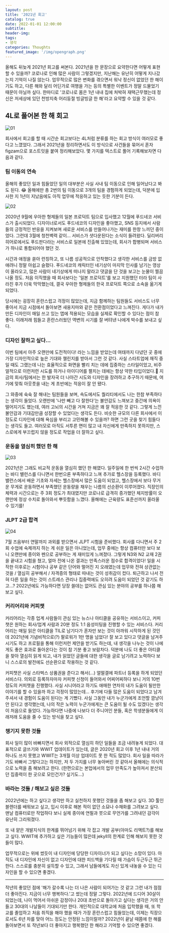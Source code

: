 ```yaml
---
layout: post
title: '2021년 회고'
catalog: true
date: 2022-01-01 12:00:00
subtitle: 
header-img:
tags: 
- 생각
categories: Thoughts
featured_image: '/img/opengraph.png'
---
```


올해도 뒤늦게 2021년 회고를 써본다. 2021년을 한 문장으로 요약한다면 어떻게 표현할 수 있을까? 코로나로 인해 많은 사람이 그렇겠지만, 지난해는 유난히 어떻게 지나갔는지 기억이 나질 않는다. 업무적으로 많은 변화를 겪으면서 워낙 정신이 없었던 한 해이기도 하고, 다른 해와 달리 어딘가로 여행을 가는 등의 특별한 이벤트가 정말 드물었기 때문이 아닐까 싶다. 한마디로 '코로나로 몸은 1년 내내 집에 처박혀 재택근무했는데 정신은 저세상에 있던 천방지축 어리둥절 빙글빙글 한 해'라고 요약할 수 있을 것 같다.

## 4L로 풀어본 한 해 회고

![01](/img/2022-01-28/01.png)

회사에서 회고를 할 때 시간순 회고보다는 4L처럼 분류를 하는 회고 방식이 여러모로 좋다고 느꼈었다. 그래서 2021년을 정리하면서도 이 방식으로 사건들을 묶어서 혼자 figzam으로 포스트잇을 붙여 정리해보았다. 몇 가지를 텍스트로 풀어 기록해보자면 다음과 같다.


### 팀 이동의 연속
올해의 좋았던 일과 힘들었던 일의 대부분은 사실 사내 팀 이동으로 인해 일어났다고 봐도 된다. 😂 올해에만 총 2번의 팀 이동으로 3개의 팀을 경험하게 되었는데, 덕분에 입사한 지 1년이 지났음에도 아직 업무에 적응하고 있는 듯한 기분이 든다.

![02](/img/2022-01-28/02.png)

2020년 9월에 우아한 형제들의 일본 프로덕트 팀으로 입사했고 12월에 푸드네코 서비스가 출시되었다. 디자이너로서도 푸드네코의 디자인을 좋아했고, SNS 등지에서 사람들의 긍정적인 반응을 지켜보며 새로운 서비스를 만들어나가는 재미를 한창 느끼던 중이었다. 그런데 3월에 청천벽력 같이... 서비스가 셧다운된다는 소식이 들려왔다. 딜리버리 히어로에서도 푸드판다라는 서비스로 일본에 진출해 있었는데, 회사가 합병되며 서비스가 하나로 통합되어야 했던 것. 

시간과 애정을 쏟아 런칭하고, 또 나름 성공적으로 안착했다고 생각한 서비스를 금방 없애려니 정말 아쉽고 슬펐다. 푸드네코의 캐릭터인 네기상이 마지막 인사를 남기는 영상이 올라오고, 많은 사람이 네기상에게 떠나지 말라고 댓글을 단 것을 보고는 눈물이 찔끔 나올 정도. 처음 이직했을 때 회사보다는 '일본 프로덕트'를 보고 지원했던 터라 팀이 사라진 후가 더욱 막막했는데, 결국 우아한 형제들의 한국 프로덕트 쪽으로 소속을 옮기게 되었다.

당시에는 굉장히 혼란스럽고 걱정이 많았는데, 지금 함께하는 팀원들도 서비스도 너무 좋아서 지금 시점에서 돌아보면 새옹지마와 같은 전환점이었다고 느껴진다. 게다가 내가 만든 디자인이 매일 쓰고 있는 앱에 적용되는 모습을 실제로 확인할 수 있다는 점이 참 좋다. 이래저래 힘들고 혼란스러웠던 역변의 시기를 잘 버텨낸 나에게 박수를 보내고 싶다.

### 디자인 잘하고 싶다...

이번 팀에서 아주 오랜만에 도전적이다! 라는 느낌을 받았는데 여태까지 다녔던 곳 중에 가장 디자인적으로 높은 기대와 챌린지를 받아서 그런 것 같다. 사실 스타트업에 재직 중일 때도 그랬는데 나는 효율적으로 화면을 빨리 치는 데에 집중하는 스타일이었고, 비주얼적으로 이런저런 시도를 하거나 아이디어를 펼치는 데에는 항상 약한 타입이었다.🥲 지금의 회사/팀에서는 한 발자국 더 나아간 시도와 디자인을 장려하고 추구하기 때문에, 여기에 맞춰 아웃풋을 내는 게 초반에는 적응이 잘 안 됐다. 

그 와중에 슉슉 잘 해내는 팀원들을 보며, 속도에서도 퀄리티에서도 나는 한참 부족하다는 생각이 들었다. 오랜만에 '나만 빼고 다 잘한다'는 불안감도 느껴보고 중간에 의욕이 떨어지기도 했는데, 여러 고뇌의 시간을 거쳐 지금은 꽤 잘 적응한 것 같다. 그렇게 느낀 불안감과 기대감만큼 성장할 수 있었다는 생각도 든다. 비슷한 규모의 다른 회사에서 이 정도로 디자인에 대해 욕심을 부리고 고민해볼 수 있을까? 하면 그런 곳을 찾기 힘들다는 생각도 들고. 여러모로 아직도 서투른 면이 많고 내 자신에게 만족하지 못하지만, 스스로에게 부끄럽지 않을 정도로 작업을 더 잘하고 싶다. 

### 운동을 열심히 했던 한 해
![03](/img/2022-01-28/03.png)

2021년은 그래도 비교적 운동을 열심히 했던 한 해였다. 일주일에 한 번씩 2시간 수업하는 바디 밸런스를 다니면서 한번으론 부족하다고 느껴 추가로 헬스장을 등록했다. 바디 밸런스에서 배운 기초와 자세는 헬스장에서 많은 도움이 되었고, 헬스장에서 보다 무거운 무게로 운동하면서 부족했던 운동량을 채우는 나름의 선순환이 이루어졌다. 직장인의 체력과 시간으로는 주 3회 정도가 최대였지만 코로나로 급격히 증가했던 체지방률이 오랜만에 정상 수치로 돌아와서 뿌듯함을 느꼈다. 올해에는 근육량도 표준선까지 올라올 수 있기를!

### JLPT 2급 합격
![04](/img/2022-01-28/04.png)

7월 즈음부터 연말까지 과외를 받으면서 JLPT 시험을 준비했다. 회사를 다니면서 주 2회 수업에 숙제까지 하는 게 쉬운 일은 아니었는데, 업무 중에는 항상 컴퓨터만 보다 보니 오랜만에 종이와 펜으로 공부하는 게 재미있게 느껴졌다. 그렇게 N3와 N2 교재 2권을 끝내고 시험을 쳤고, 얼마 전에 나온 결과는 만족스러운 점수로 합격이었다! 일을 시작한 이후로는 시험이나 공부 같은 단어와 멀어진 지 오래였는데 업무와 전혀 상관없는 것을 / 열심히 공부해서 / 자격증의 형태로 따내는 것이 성취감이 컸다. 퇴근하고 나서 전혀 다른 일을 하는 것이 스트레스 관리나 집중력에도 오히려 도움이 되었던 것 같기도 하고...? 2022년에도 가능하다면 당장 쓸데는 없어도 관심 있는 분야의 공부를 하나쯤 해보고 싶다.

### 커리어리와 커피챗
커리어리는 각종 업계 사람들이 관심 있는 뉴스나 아티클을 공유하는 서비스이고, 커피챗은 원하는 회사/업계 사람과 20분 정도 1:1 음성미팅을 진행할 수 있는 서비스다. 커리어리는 매일 읽은 아티클을 TIL로 남기다가 혼자만 보는 것이 아까워 시작하게 된 것인데 2021년에 기념비적으로(?) 팔로워가 1만 명을 넘었다! 잘 보고 있다고 댓글을 남겨주시기도 하고 프로필을 통해 이런저런 제안을 받기도 하는데, 내 생각을 나누는 것이 나에게도 좋은 효과로 돌아온다는 것이 참 기분 좋고 보람차다. 덕분에 나도 더 좋은 아티클을 찾아 열심히 읽게 되고, 내가 읽었던 글들에 대한 생각을 글로 남기려고 노력하다 보니 스스로의 발전에도 선순환으로 작용하는 것 같다.

커피챗은 사실 스타벅스 상품권을 준다고 해서(...) 얼떨결에 파트너 등록을 하게 되었던 서비스다. 의외로 등록하자마자 커피챗 신청이 들어와서 어찌어찌하다 보니 거의 10번 정도의 커피챗을 진행했다. 사실 시니어라고 하기도 애매한 연차의 내가 도움이 될만한 이야기를 할 수 있을까 하고 걱정이 많았는데... 후기에 다들 많은 도움이 되었다고 남겨주셔서 내 경험이 도움이 된다는 게 기뻤다. 사실 그동안 내가 누군가에게 조언할 깜냥이 안 된다고 생각했는데, 나의 작은 노력이 누군가에게는 큰 도움이 될 수도 있겠다는 생각이 처음으로 들었다. 가능하다면 나중에 나보다 더 주니어인 분들, 혹은 학생분들에게 이래저래 도움을 줄 수 있는 방식을 찾고 싶다.

### 챙기지 못한 것들
회사 일이 많이 바빠지면서 회사 외적으로 열심히 하던 일들을 조금 내려놓게 되었다. 대표적으로 글쓰기와 WWIT 업데이트가 있는데, 글은 2020년 회고 이후 1년 내내 거의 하나도 쓰지 못했고 WWIT는 3개월 이상 업데이트 못 한 적도 많았다. 회사 일을 따라가기도 바빠서 그렇다고는 하지만, 저 두 가지를 너무 놓아버린 것 같아서 올해에는 의식적으로 노력을 좀 해보려고 한다. (한편으로는 본업에서의 업무 만족도가 높아져서 분산되던 집중력이 한 곳으로 모인건가? 싶기도...)

### 바라는 것들 / 해보고 싶은 것들 
2022년에는 하고 싶다고 생각만 하고 실천하지 못했던 것들을 좀 해보고 싶다. 3D 툴인 블렌더를 배워보고 싶고, 입시 이후로 해본 적이 없던 소묘나 수채화를 그려보고 싶다. 맨날 컴퓨터로만 작업하다 보니 실제 종이에 연필과 붓으로 무언가를 그려내던 감각이 유난히 그리워졌다. 

또 내 얕은 개발지식의 한계를 뛰어넘기 위해 각 잡고 개발 공부(아마도 리액트?)를 해보고 싶다. WWIT에 추가하고 싶은 기능들이 많은데 jekyll의 한계로 인해 해보지 못한 것들이 많다. 

업무적으로는 위에 썼듯이 내 디자인에 당당한 디자이너가 되고 싶다는 소망이 있다. 아직도 내 디자인에 자신이 없고 디자인에 대한 피드백을 기다릴 때 가슴이 두근두근 뛰곤 한다. 스스로를 충분히 설득할 수 있고, 그래서 남들에게도 자신 있게 내놓을 수 있는 디자인을 할 수 있으면 좋겠다.

-----

작년의 좋았던 점에 '해가 갈수록 나는 더 나은 사람이 되어가는 것 같고 그런 내가 점점 더 좋아진다. 지금이 너무 행복하다.'고 썼는데 정말 그렇다. 2022년에 드디어 30살이 되었는데, 나이 먹어서 아쉬운 감정이나 20대 초반으로 돌아가고 싶다는 생각은 거의 안 들고 30대의 나날들이 기대되기만 한다. 개인적으로 대학교에 처음 입학했을 때, 또 학교를 졸업하고 처음 취직을 해야 했을 때가 가장 혼란스럽고 힘들었는데, 이제는 직장으로서도 6년 차를 맞아 어느 정도는 안정된 느낌이랄까? 2022년이 끝날 때쯤에 한 해를 돌아보면서 또 작년보다 더 좋아지고 행복했던 한 해라고 기억할 수 있으면 좋겠다.
